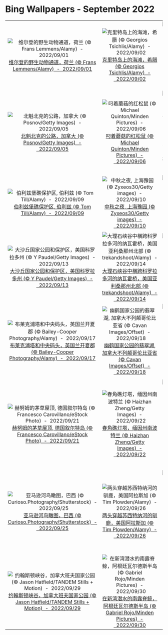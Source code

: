 # Bing Wallpapers - September 2022

| | | | |
|:-------------------------:|:-------------------------:|:-------------------------:|:-------------------------:|
| ![维尔登的野生动物通道，荷兰 (© Frans Lemmens/Alamy)  -  2022/09/01](https://cn.bing.com/th?id=OHR.WildlifeCrossing_ZH-CN1493053695_UHD.jpg&w=480)[维尔登的野生动物通道，荷兰 (© Frans Lemmens/Alamy)  -  2022/09/01](https://cn.bing.com/th?id=OHR.WildlifeCrossing_ZH-CN1493053695_UHD.jpg) | ![克里特岛上的海滩，希腊 (© Georgios Tsichlis/Alamy)  -  2022/09/02](https://cn.bing.com/th?id=OHR.SeitanLimania_ZH-CN3831790369_UHD.jpg&w=480)[克里特岛上的海滩，希腊 (© Georgios Tsichlis/Alamy)  -  2022/09/02](https://cn.bing.com/th?id=OHR.SeitanLimania_ZH-CN3831790369_UHD.jpg) | ![吉隆坡石油双塔，马来西亚 (© tampatra/Getty Images)  -  2022/09/03](https://cn.bing.com/th?id=OHR.MalaysiaTwinTowers_ZH-CN1989513449_UHD.jpg&w=480)[吉隆坡石油双塔，马来西亚 (© tampatra/Getty Images)  -  2022/09/03](https://cn.bing.com/th?id=OHR.MalaysiaTwinTowers_ZH-CN1989513449_UHD.jpg) | ![果阿邦的阿兰博尔海滩，印度 (© Ben Pipe/Alamy)  -  2022/09/04](https://cn.bing.com/th?id=OHR.ArambolBeach_ZH-CN2149857876_UHD.jpg&w=480)[果阿邦的阿兰博尔海滩，印度 (© Ben Pipe/Alamy)  -  2022/09/04](https://cn.bing.com/th?id=OHR.ArambolBeach_ZH-CN2149857876_UHD.jpg) |
| ![北魁北克的公路，加拿大 (© Posnov/Getty Images)  -  2022/09/05](https://cn.bing.com/th?id=OHR.TaigaRoad_ZH-CN2567537158_UHD.jpg&w=480)[北魁北克的公路，加拿大 (© Posnov/Getty Images)  -  2022/09/05](https://cn.bing.com/th?id=OHR.TaigaRoad_ZH-CN2567537158_UHD.jpg) | ![叼着蘑菇的红松鼠 (© Michael Quinton/Minden Pictures)  -  2022/09/06](https://cn.bing.com/th?id=OHR.SquirrelMushroom_ZH-CN2854383605_UHD.jpg&w=480)[叼着蘑菇的红松鼠 (© Michael Quinton/Minden Pictures)  -  2022/09/06](https://cn.bing.com/th?id=OHR.SquirrelMushroom_ZH-CN2854383605_UHD.jpg) | ![英格兰怀特岛上的尼德尔斯白垩岩石和19世纪的灯塔。 (© CBCK Christine/iStock/Getty Images Plus)  -  2022/09/07](https://cn.bing.com/th?id=OHR.TheNeedles_ZH-CN6578835963_UHD.jpg&w=480)[英格兰怀特岛上的尼德尔斯白垩岩石和19世纪的灯塔。 (© CBCK Christine/iStock/Getty Images Plus)  -  2022/09/07](https://cn.bing.com/th?id=OHR.TheNeedles_ZH-CN6578835963_UHD.jpg) | ![从塞维利亚的都市阳伞俯瞰城市，西班牙 (© LucVi/Shutterstock)  -  2022/09/08](https://cn.bing.com/th?id=OHR.CircumnavigationAnni_ZH-CN6835512993_UHD.jpg&w=480)[从塞维利亚的都市阳伞俯瞰城市，西班牙 (© LucVi/Shutterstock)  -  2022/09/08](https://cn.bing.com/th?id=OHR.CircumnavigationAnni_ZH-CN6835512993_UHD.jpg) |
| ![伯利兹堡礁保护区, 伯利兹 (© Tom Till/Alamy)  -  2022/09/09](https://cn.bing.com/th?id=OHR.BHNMBelize_ZH-CN9422261941_UHD.jpg&w=480)[伯利兹堡礁保护区, 伯利兹 (© Tom Till/Alamy)  -  2022/09/09](https://cn.bing.com/th?id=OHR.BHNMBelize_ZH-CN9422261941_UHD.jpg) | ![中秋之夜, 上海豫园 (© Zyxeos30/Getty images)  -  2022/09/10](https://cn.bing.com/th?id=OHR.MidAutumn2022_ZH-CN9825550508_UHD.jpg&w=480)[中秋之夜, 上海豫园 (© Zyxeos30/Getty images)  -  2022/09/10](https://cn.bing.com/th?id=OHR.MidAutumn2022_ZH-CN9825550508_UHD.jpg) | ![在喀拉拉邦河流中行驶的一艘小船，印度 (© Shutterstock)  -  2022/09/11](https://cn.bing.com/th?id=OHR.KeralaIndia_ZH-CN0125201857_UHD.jpg&w=480)[在喀拉拉邦河流中行驶的一艘小船，印度 (© Shutterstock)  -  2022/09/11](https://cn.bing.com/th?id=OHR.KeralaIndia_ZH-CN0125201857_UHD.jpg) | ![栗耳簇舌巨嘴鸟，巴西潘塔纳尔保护区里 (© Ana Gram/Shutterstock)  -  2022/09/12](https://cn.bing.com/th?id=OHR.Aracari_ZH-CN0383753817_UHD.jpg&w=480)[栗耳簇舌巨嘴鸟，巴西潘塔纳尔保护区里 (© Ana Gram/Shutterstock)  -  2022/09/12](https://cn.bing.com/th?id=OHR.Aracari_ZH-CN0383753817_UHD.jpg) |
| ![大沙丘国家公园和保护区，美国科罗拉多州 (© Y Paudel/Getty Images)  -  2022/09/13](https://cn.bing.com/th?id=OHR.GSDNPest_ZH-CN0818304791_UHD.jpg&w=480)[大沙丘国家公园和保护区，美国科罗拉多州 (© Y Paudel/Getty Images)  -  2022/09/13](https://cn.bing.com/th?id=OHR.GSDNPest_ZH-CN0818304791_UHD.jpg) | ![大理石峡谷中横跨科罗拉多河的纳瓦霍桥，美国亚利桑那州北部  (© trekandshoot/Alamy)  -  2022/09/14](https://cn.bing.com/th?id=OHR.MarbleCanyon_ZH-CN1066862981_UHD.jpg&w=480)[大理石峡谷中横跨科罗拉多河的纳瓦霍桥，美国亚利桑那州北部  (© trekandshoot/Alamy)  -  2022/09/14](https://cn.bing.com/th?id=OHR.MarbleCanyon_ZH-CN1066862981_UHD.jpg) | ![罗兰豁口上空的银河，法国上比利牛斯省 (© SPANI Arnaud/Alamy)  -  2022/09/15](https://cn.bing.com/th?id=OHR.PyreneesPark_ZH-CN1341030921_UHD.jpg&w=480)[罗兰豁口上空的银河，法国上比利牛斯省 (© SPANI Arnaud/Alamy)  -  2022/09/15](https://cn.bing.com/th?id=OHR.PyreneesPark_ZH-CN1341030921_UHD.jpg) | ![百内国家公园中的一头美洲狮，智利巴塔哥尼亚 (© Ingo Arndt/Minden Pictures)  -  2022/09/16](https://cn.bing.com/th?id=OHR.PianePuma_ZH-CN1482049046_UHD.jpg&w=480)[百内国家公园中的一头美洲狮，智利巴塔哥尼亚 (© Ingo Arndt/Minden Pictures)  -  2022/09/16](https://cn.bing.com/th?id=OHR.PianePuma_ZH-CN1482049046_UHD.jpg) |
| ![布莱克浦塔和中央码头，英国兰开夏郡 (© Bailey-Cooper Photography/Alamy)  -  2022/09/17](https://cn.bing.com/th?id=OHR.BlackpoolBeach_ZH-CN2646268897_UHD.jpg&w=480)[布莱克浦塔和中央码头，英国兰开夏郡 (© Bailey-Cooper Photography/Alamy)  -  2022/09/17](https://cn.bing.com/th?id=OHR.BlackpoolBeach_ZH-CN2646268897_UHD.jpg) | ![幽鹤国家公园的翡翠湖, 加拿大不列颠哥伦比亚省 (© Cavan Images/Offset)  -  2022/09/18](https://cn.bing.com/th?id=OHR.EmeraldYoho_ZH-CN4524610330_UHD.jpg&w=480)[幽鹤国家公园的翡翠湖, 加拿大不列颠哥伦比亚省 (© Cavan Images/Offset)  -  2022/09/18](https://cn.bing.com/th?id=OHR.EmeraldYoho_ZH-CN4524610330_UHD.jpg) | ![巴斯利卡塔的卡斯泰尔梅扎诺村，意大利 (© Roberto Moiola/Getty Images)  -  2022/09/19](https://cn.bing.com/th?id=OHR.SanMartinoVillage_ZH-CN4623104087_UHD.jpg&w=480)[巴斯利卡塔的卡斯泰尔梅扎诺村，意大利 (© Roberto Moiola/Getty Images)  -  2022/09/19](https://cn.bing.com/th?id=OHR.SanMartinoVillage_ZH-CN4623104087_UHD.jpg) | ![阿拉斯加州锡特卡海峡的海獭，美国 (© Robert Harding/Offset/Shutterstock)  -  2022/09/20](https://cn.bing.com/th?id=OHR.SitkaOtters_ZH-CN4715326633_UHD.jpg&w=480)[阿拉斯加州锡特卡海峡的海獭，美国 (© Robert Harding/Offset/Shutterstock)  -  2022/09/20](https://cn.bing.com/th?id=OHR.SitkaOtters_ZH-CN4715326633_UHD.jpg) |
| ![赫努姆的茅草屋顶, 德国叙尔特岛 (© Francesco Carovillano/eStock Photo)  -  2022/09/21](https://cn.bing.com/th?id=OHR.SyltNordseeHoernum_ZH-CN6316415332_UHD.jpg&w=480)[赫努姆的茅草屋顶, 德国叙尔特岛 (© Francesco Carovillano/eStock Photo)  -  2022/09/21](https://cn.bing.com/th?id=OHR.SyltNordseeHoernum_ZH-CN6316415332_UHD.jpg) | ![春角礁灯塔，缅因州南波特兰 (© Haizhan Zheng/Getty Images)  -  2022/09/22](https://cn.bing.com/th?id=OHR.SpringPoint_ZH-CN6445792697_UHD.jpg&w=480)[春角礁灯塔，缅因州南波特兰 (© Haizhan Zheng/Getty Images)  -  2022/09/22](https://cn.bing.com/th?id=OHR.SpringPoint_ZH-CN6445792697_UHD.jpg) | ![最后一美元公路旁的白杨树，科罗拉多州特鲁莱德市附近 (© Grant Ordelheide/Tandem Stills + Motion)  -  2022/09/23](https://cn.bing.com/th?id=OHR.LastDollarRoad_ZH-CN1462265798_UHD.jpg&w=480)[最后一美元公路旁的白杨树，科罗拉多州特鲁莱德市附近 (© Grant Ordelheide/Tandem Stills + Motion)  -  2022/09/23](https://cn.bing.com/th?id=OHR.LastDollarRoad_ZH-CN1462265798_UHD.jpg) | ![阿卡迪亚国家公园上空的银河系，美国缅因州 (© Harry Collins/Getty Images)  -  2022/09/24](https://cn.bing.com/th?id=OHR.DarkSkyAcadia_ZH-CN1827511700_UHD.jpg&w=480)[阿卡迪亚国家公园上空的银河系，美国缅因州 (© Harry Collins/Getty Images)  -  2022/09/24](https://cn.bing.com/th?id=OHR.DarkSkyAcadia_ZH-CN1827511700_UHD.jpg) |
| ![亚马逊河鸟瞰图，巴西 (© Curioso.Photography/Shutterstock)  -  2022/09/25](https://cn.bing.com/th?id=OHR.AmazonMangroves_ZH-CN2154443859_UHD.jpg&w=480)[亚马逊河鸟瞰图，巴西 (© Curioso.Photography/Shutterstock)  -  2022/09/25](https://cn.bing.com/th?id=OHR.AmazonMangroves_ZH-CN2154443859_UHD.jpg) | ![两头穿越苏西特纳河的驯鹿，美国阿拉斯加 (© Tim Plowden/Alamy)  -  2022/09/26](https://cn.bing.com/th?id=OHR.SusitnaRiver_ZH-CN2317772890_UHD.jpg&w=480)[两头穿越苏西特纳河的驯鹿，美国阿拉斯加 (© Tim Plowden/Alamy)  -  2022/09/26](https://cn.bing.com/th?id=OHR.SusitnaRiver_ZH-CN2317772890_UHD.jpg) | ![黄石国家公园里的上间歇泉盆地，美国怀俄明州 (© Ray Urner/Tandem Stills + Motion)  -  2022/09/27](https://cn.bing.com/th?id=OHR.YellowstoneUGB_ZH-CN2518690319_UHD.jpg&w=480)[黄石国家公园里的上间歇泉盆地，美国怀俄明州 (© Ray Urner/Tandem Stills + Motion)  -  2022/09/27](https://cn.bing.com/th?id=OHR.YellowstoneUGB_ZH-CN2518690319_UHD.jpg) | ![卡伯特镇的福斯特廊桥，美国佛蒙特州 (© Alan Majchrowicz/Getty Images)  -  2022/09/28](https://cn.bing.com/th?id=OHR.FosterCoveredBridge_ZH-CN2672988563_UHD.jpg&w=480)[卡伯特镇的福斯特廊桥，美国佛蒙特州 (© Alan Majchrowicz/Getty Images)  -  2022/09/28](https://cn.bing.com/th?id=OHR.FosterCoveredBridge_ZH-CN2672988563_UHD.jpg) |
| ![约翰斯顿峡谷，加拿大班夫国家公园 (© Jason Hatfield/TANDEM Stills + Motion)  -  2022/09/29](https://cn.bing.com/th?id=OHR.JohnstonWater_ZH-CN3121890365_UHD.jpg&w=480)[约翰斯顿峡谷，加拿大班夫国家公园 (© Jason Hatfield/TANDEM Stills + Motion)  -  2022/09/29](https://cn.bing.com/th?id=OHR.JohnstonWater_ZH-CN3121890365_UHD.jpg) | ![在新湾潜水的南露脊鲸，阿根廷瓦尔德斯半岛 (© Gabriel Rojo/Minden Pictures)  -  2022/09/30](https://cn.bing.com/th?id=OHR.EubalaenaAustralis_ZH-CN3366455170_UHD.jpg&w=480)[在新湾潜水的南露脊鲸，阿根廷瓦尔德斯半岛 (© Gabriel Rojo/Minden Pictures)  -  2022/09/30](https://cn.bing.com/th?id=OHR.EubalaenaAustralis_ZH-CN3366455170_UHD.jpg) |  |  |
